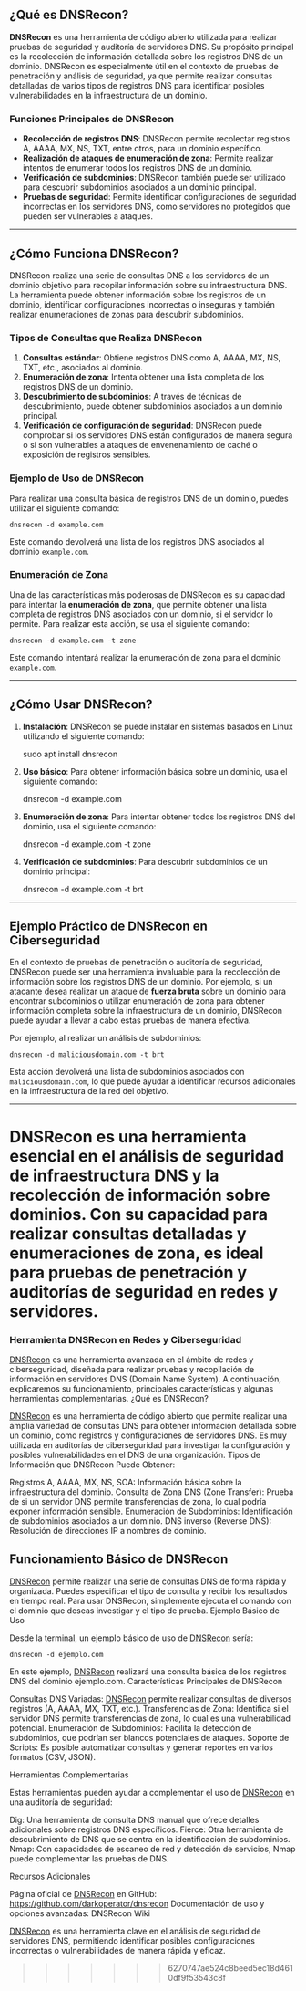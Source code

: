 ## ¿Qué es DNSRecon?

**DNSRecon** es una herramienta de código abierto utilizada para realizar pruebas de seguridad y auditoría de servidores DNS. Su propósito principal es la recolección de información detallada sobre los registros DNS de un dominio. DNSRecon es especialmente útil en el contexto de pruebas de penetración y análisis de seguridad, ya que permite realizar consultas detalladas de varios tipos de registros DNS para identificar posibles vulnerabilidades en la infraestructura de un dominio.

### Funciones Principales de DNSRecon

- **Recolección de registros DNS**: DNSRecon permite recolectar registros A, AAAA, MX, NS, TXT, entre otros, para un dominio específico.
- **Realización de ataques de enumeración de zona**: Permite realizar intentos de enumerar todos los registros DNS de un dominio.
- **Verificación de subdominios**: DNSRecon también puede ser utilizado para descubrir subdominios asociados a un dominio principal.
- **Pruebas de seguridad**: Permite identificar configuraciones de seguridad incorrectas en los servidores DNS, como servidores no protegidos que pueden ser vulnerables a ataques.

---

## ¿Cómo Funciona DNSRecon?

DNSRecon realiza una serie de consultas DNS a los servidores de un dominio objetivo para recopilar información sobre su infraestructura DNS. La herramienta puede obtener información sobre los registros de un dominio, identificar configuraciones incorrectas o inseguras y también realizar enumeraciones de zonas para descubrir subdominios. 

### Tipos de Consultas que Realiza DNSRecon

1. **Consultas estándar**: Obtiene registros DNS como A, AAAA, MX, NS, TXT, etc., asociados al dominio.
2. **Enumeración de zona**: Intenta obtener una lista completa de los registros DNS de un dominio.
3. **Descubrimiento de subdominios**: A través de técnicas de descubrimiento, puede obtener subdominios asociados a un dominio principal.
4. **Verificación de configuración de seguridad**: DNSRecon puede comprobar si los servidores DNS están configurados de manera segura o si son vulnerables a ataques de envenenamiento de caché o exposición de registros sensibles.

### Ejemplo de Uso de DNSRecon

Para realizar una consulta básica de registros DNS de un dominio, puedes utilizar el siguiente comando:

    dnsrecon -d example.com

Este comando devolverá una lista de los registros DNS asociados al dominio `example.com`.

### Enumeración de Zona

Una de las características más poderosas de DNSRecon es su capacidad para intentar la **enumeración de zona**, que permite obtener una lista completa de registros DNS asociados con un dominio, si el servidor lo permite. Para realizar esta acción, se usa el siguiente comando:

    dnsrecon -d example.com -t zone

Este comando intentará realizar la enumeración de zona para el dominio `example.com`.

---

## ¿Cómo Usar DNSRecon?

1. **Instalación**: DNSRecon se puede instalar en sistemas basados en Linux utilizando el siguiente comando:

    sudo apt install dnsrecon

2. **Uso básico**: Para obtener información básica sobre un dominio, usa el siguiente comando:

    dnsrecon -d example.com

3. **Enumeración de zona**: Para intentar obtener todos los registros DNS del dominio, usa el siguiente comando:

    dnsrecon -d example.com -t zone

4. **Verificación de subdominios**: Para descubrir subdominios de un dominio principal:

    dnsrecon -d example.com -t brt

---

## Ejemplo Práctico de DNSRecon en Ciberseguridad

En el contexto de pruebas de penetración o auditoría de seguridad, DNSRecon puede ser una herramienta invaluable para la recolección de información sobre los registros DNS de un dominio. Por ejemplo, si un atacante desea realizar un ataque de **fuerza bruta** sobre un dominio para encontrar subdominios o utilizar enumeración de zona para obtener información completa sobre la infraestructura de un dominio, DNSRecon puede ayudar a llevar a cabo estas pruebas de manera efectiva.

Por ejemplo, al realizar un análisis de subdominios:

    dnsrecon -d maliciousdomain.com -t brt

Esta acción devolverá una lista de subdominios asociados con `maliciousdomain.com`, lo que puede ayudar a identificar recursos adicionales en la infraestructura de la red del objetivo.

---

DNSRecon es una herramienta esencial en el análisis de seguridad de infraestructura DNS y la recolección de información sobre dominios. Con su capacidad para realizar consultas detalladas y enumeraciones de zona, es ideal para pruebas de penetración y auditorías de seguridad en redes y servidores.
=======
### Herramienta DNSRecon en Redes y Ciberseguridad

[DNSRecon](https://github.com/darkoperator/dnsrecon) es una herramienta avanzada en el ámbito de redes y ciberseguridad, diseñada para realizar pruebas y recopilación de información en servidores DNS (Domain Name System). A continuación, explicaremos su funcionamiento, principales características y algunas herramientas complementarias.
¿Qué es DNSRecon?

[DNSRecon](https://github.com/darkoperator/dnsrecon) es una herramienta de código abierto que permite realizar una amplia variedad de consultas DNS para obtener información detallada sobre un dominio, como registros y configuraciones de servidores DNS. Es muy utilizada en auditorías de ciberseguridad para investigar la configuración y posibles vulnerabilidades en el DNS de una organización.
Tipos de Información que DNSRecon Puede Obtener:

  Registros A, AAAA, MX, NS, SOA: Información básica sobre la infraestructura del dominio.
  Consulta de Zona DNS (Zone Transfer): Prueba de si un servidor DNS permite transferencias de zona, lo cual podría exponer información sensible.
  Enumeración de Subdominios: Identificación de subdominios asociados a un dominio.
  DNS inverso (Reverse DNS): Resolución de direcciones IP a nombres de dominio.

## Funcionamiento Básico de DNSRecon

[DNSRecon](https://github.com/darkoperator/dnsrecon) permite realizar una serie de consultas DNS de forma rápida y organizada. Puedes especificar el tipo de consulta y recibir los resultados en tiempo real. Para usar DNSRecon, simplemente ejecuta el comando con el dominio que deseas investigar y el tipo de prueba.
Ejemplo Básico de Uso

Desde la terminal, un ejemplo básico de uso de [DNSRecon](https://github.com/darkoperator/dnsrecon) sería:

    dnsrecon -d ejemplo.com

En este ejemplo, [DNSRecon](https://github.com/darkoperator/dnsrecon) realizará una consulta básica de los registros DNS del dominio ejemplo.com.
Características Principales de DNSRecon

Consultas DNS Variadas: [DNSRecon](https://github.com/darkoperator/dnsrecon) permite realizar consultas de diversos registros (A, AAAA, MX, TXT, etc.).
Transferencias de Zona: Identifica si el servidor DNS permite transferencias de zona, lo cual es una vulnerabilidad potencial.
Enumeración de Subdominios: Facilita la detección de subdominios, que podrían ser blancos potenciales de ataques.
Soporte de Scripts: Es posible automatizar consultas y generar reportes en varios formatos (CSV, JSON).

Herramientas Complementarias

Estas herramientas pueden ayudar a complementar el uso de [DNSRecon](https://github.com/darkoperator/dnsrecon) en una auditoría de seguridad:

  Dig: Una herramienta de consulta DNS manual que ofrece detalles adicionales sobre registros DNS específicos.
  Fierce: Otra herramienta de descubrimiento de DNS que se centra en la identificación de subdominios.
  Nmap: Con capacidades de escaneo de red y detección de servicios, Nmap puede complementar las pruebas de DNS.

Recursos Adicionales

  Página oficial de [DNSRecon](https://github.com/darkoperator/dnsrecon) en GitHub: https://github.com/darkoperator/dnsrecon
  Documentación de uso y opciones avanzadas: DNSRecon Wiki

[DNSRecon](https://github.com/darkoperator/dnsrecon) es una herramienta clave en el análisis de seguridad de servidores DNS, permitiendo identificar posibles configuraciones incorrectas o vulnerabilidades de manera rápida y eficaz.
>>>>>>> 6270747ae524c8beed5ec18d4610df9f53543c8f
